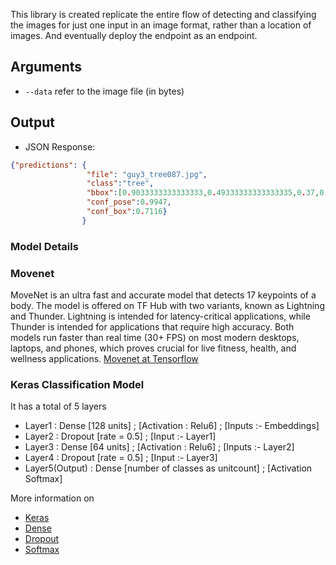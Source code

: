 This library is created replicate the entire flow of detecting and classifying the images for just one input in an image format, rather than a location of images. And eventually deploy the endpoint as an endpoint.
## Arguments
- `--data` refer to the image file (in bytes)
## Output
- JSON Response:
```json
{"predictions": {
                 "file": "guy3_tree087.jpg", 
                 "class":"tree", 
                 "bbox":[0.9033333333333333,0.49333333333333335,0.37,0.78], 
                 "conf_pose":0.9947, 
                 "conf_box":0.7116}
                }
```      
### Model Details
### Movenet
MoveNet is an ultra fast and accurate model that detects 17 keypoints of a body. The model is offered on TF Hub with two variants, known as Lightning and Thunder. Lightning is intended for latency-critical applications, while Thunder is intended for applications that require high accuracy. Both models run faster than real time (30+ FPS) on most modern desktops, laptops, and phones, which proves crucial for live fitness, health, and wellness applications.
[Movenet at Tensorflow](https://www.tensorflow.org/hub/tutorials/movenet#:~:text=MoveNet%20is%20an%20ultra%20fast,applications%20that%20require%20high%20accuracy.)

### Keras Classification Model
It has a total of 5 layers
- Layer1 : Dense [128 units] ; [Activation : Relu6] ; [Inputs :- Embeddings]
- Layer2 : Dropout [rate = 0.5] ; [Input :- Layer1]
- Layer3 : Dense [64 units] ; [Activation : Relu6] ; [Inputs :- Layer2]
- Layer4 : Dropout [rate = 0.5] ; [Input :- Layer3]
- Layer5(Output) : Dense [number of classes as unitcount] ; [Activation Softmax]

More information on
- [Keras](https://keras.io/)
- [Dense](https://keras.io/api/layers/core_layers/dense/)
- [Dropout](https://keras.io/api/layers/regularization_layers/dropout/)
- [Softmax](https://keras.io/api/layers/activation_layers/softmax/)